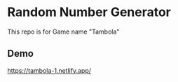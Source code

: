 # Random Number Generator

This repo is for Game name "Tambola"


## Demo

https://tambola-1.netlify.app/

